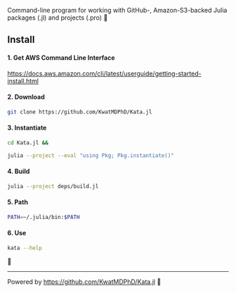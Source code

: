 Command-line program for working with GitHub-, Amazon-S3-backed Julia packages (.jl) and projects (.pro) 🥋

## Install

#### 1. Get AWS Command Line Interface

https://docs.aws.amazon.com/cli/latest/userguide/getting-started-install.html

#### 2. Download

```bash
git clone https://github.com/KwatMDPhD/Kata.jl
```

#### 3. Instantiate

```bash
cd Kata.jl &&

julia --project --eval "using Pkg; Pkg.instantiate()"
```

#### 4. Build

```bash
julia --project deps/build.jl
```

#### 5. Path

```bash
PATH=~/.julia/bin:$PATH
```

#### 6. Use

```bash
kata --help
```

🎊

---

Powered by https://github.com/KwatMDPhD/Kata.jl 🥋
